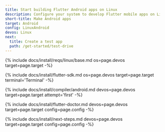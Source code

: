 ```yaml
---
title: Start building Flutter Android apps on Linux
description: Configure your system to develop Flutter mobile apps on Linux and Android.
short-title: Make Android apps
target: Android
config: LinuxAndroid
devos: Linux
next:
  title: Create a test app
  path: /get-started/test-drive
---
```


{% include docs/install/reqs/linux/base.md
   os=page.devos
   target=page.target
   -%}

{% include docs/install/flutter-sdk.md
   os=page.devos
   target=page.target
   terminal='Terminal'
   -%}

{% include docs/install/compiler/android.md
   devos=page.devos
   target=page.target
   attempt='first'
   -%}

{% include docs/install/flutter-doctor.md
   devos=page.devos
   target=page.target
   config=page.config
   -%}

{% include docs/install/next-steps.md
   devos=page.devos
   target=page.target
   config=page.config
   -%}

